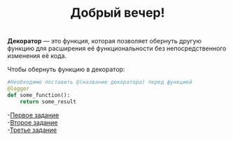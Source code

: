 <div align="center">
    <h1>Добрый вечер!<h1>
</div>
 

**Декоратор** — это функция, которая позволяет обернуть другую функцию для расширения её функциональности без непосредственного изменения её кода.

Чтобы обернуть функцию в декоратор:
```py
#Необходимо поставить @(название декоратора) перед функцией 
@logger
def some_function():
    return some_result
```

-[Первое задание](../decorators/t1.py)\
-[Второе задание](../decorators/t2.py)\
-[Третье задание](../decorators/t3.py)
